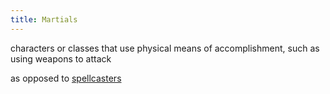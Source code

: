 ```yaml
---
title: Martials
---
```


characters or classes that use physical means of accomplishment, such as using weapons to attack

as opposed to [spellcasters](./spellcasters.html)
